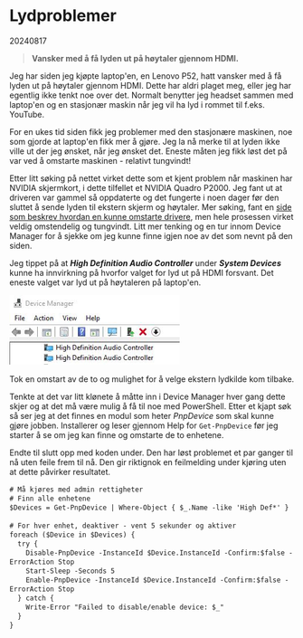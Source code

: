 # Lydproblemer

20240817

> **Vansker med å få lyden ut på høytaler gjennom HDMI.**

Jeg har siden jeg kjøpte laptop'en, en Lenovo P52, hatt vansker med å få lyden ut på høytaler gjennom HDMI. Dette har aldri plaget meg, eller jeg har egentlig ikke tenkt noe over det. Normalt benytter jeg headset sammen med laptop'en og en stasjonær maskin når jeg vil ha lyd i rommet til f.eks. YouTube.

For en ukes tid siden fikk jeg problemer med den stasjonære maskinen, noe som gjorde at laptop'en fikk mer å gjøre. Jeg la nå merke til at lyden ikke ville ut der jeg ønsket, når jeg ønsket det. Eneste måten jeg fikk løst det på var ved å omstarte maskinen - relativt tungvindt!

Etter litt søking på nettet virket dette som et kjent problem når maskinen har NVIDIA skjermkort, i dette tilfellet et NVIDIA Quadro P2000. Jeg fant ut at driveren var gammel så oppdaterte og det fungerte i noen dager før den sluttet å sende lyden til ekstern skjerm og høytaler. Mer søking, fant en [side som beskrev hvordan en kunne omstarte drivere](https://www.benoitpatra.com/2013/12/22/no-hdmi-sound-without-os-reboot-restart-the-drivers/), men hele prosessen virket veldig omstendelig og tungvindt. Litt mer tenking og en tur innom Device Manager for å sjekke om jeg kunne finne igjen noe av det som nevnt på den siden.

Jeg tippet på at **_High Definition Audio Controller_** under **_System Devices_** kunne ha innvirkning på hvorfor valget for lyd ut på HDMI forsvant. Det eneste valget var lyd ut på høytaleren på laptop'en.

![Device Manager](./assets/devicemanager.jpg)

Tok en omstart av de to og mulighet for å velge ekstern lydkilde kom tilbake.

Tenkte at det var litt klønete å måtte inn i Device Manager hver gang dette skjer og at det må være mulig å få til noe med PowerShell. Etter et kjapt søk så ser jeg at det finnes en modul som heter _PnpDevice_ som skal kunne gjøre jobben. Installerer og leser gjennom Help for `Get-PnpDevice` før jeg starter å se om jeg kan finne og omstarte de to enhetene.

Endte til slutt opp med koden under. Den har løst problemet et par ganger til nå uten feile frem til nå. Den gir riktignok en feilmelding under kjøring uten at dette påvirker resultatet.

```pwsh
# Må kjøres med admin rettigheter
# Finn alle enhetene
$Devices = Get-PnpDevice | Where-Object { $_.Name -like 'High Def*' }

# For hver enhet, deaktiver - vent 5 sekunder og aktiver
foreach ($Device in $Devices) {
  try {
    Disable-PnpDevice -InstanceId $Device.InstanceId -Confirm:$false -ErrorAction Stop
    Start-Sleep -Seconds 5
    Enable-PnpDevice -InstanceId $Device.InstanceId -Confirm:$false -ErrorAction Stop
  } catch {
    Write-Error "Failed to disable/enable device: $_"
  }
}
```
